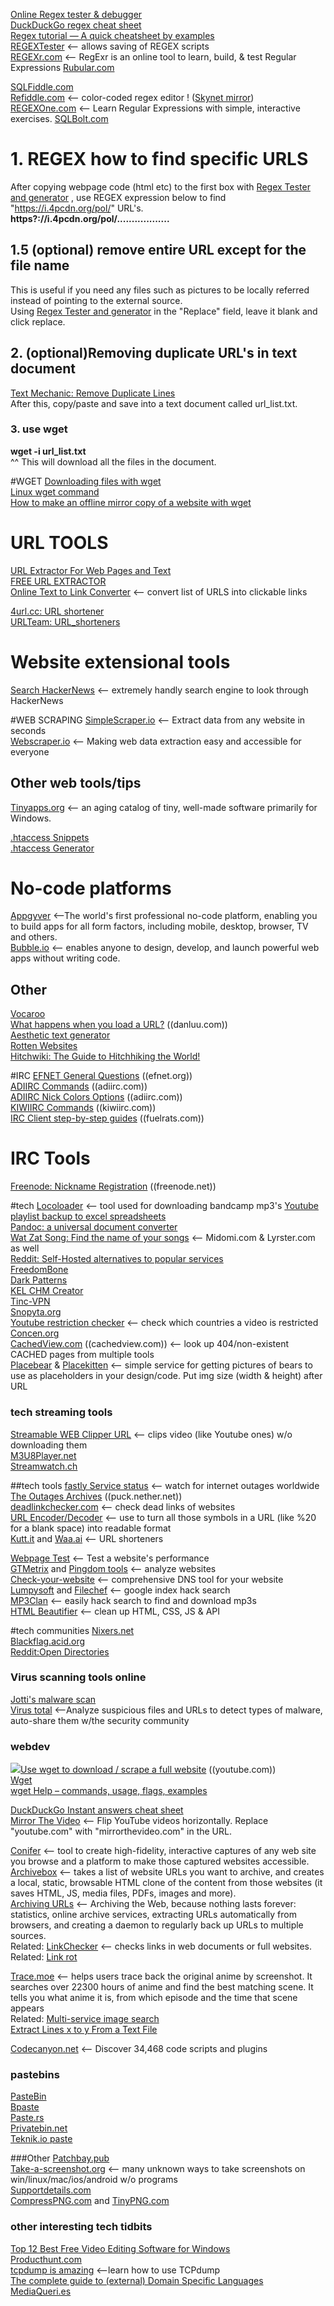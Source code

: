 [Online Regex tester & debugger](https://regex101.com/)  
[DuckDuckGo regex cheat sheet](https://duckduckgo.com/?q=regex+cheat+sheet&ia=cheatsheet&iax=1)  
[Regex tutorial — A quick cheatsheet by examples](https://medium.com/factory-mind/regex-tutorial-a-simple-cheatsheet-by-examples-649dc1c3f285)  
[REGEXTester](https://www.regextester.com/)  <-- allows saving of REGEX scripts  
[REGEXr.com](https://regexr.com/)  <-- RegExr is an online tool to learn, build, & test Regular Expressions 
[Rubular.com](https://rubular.com/)  

[SQLFiddle.com](http://sqlfiddle.com/)  
[Refiddle.com](http://refiddle.com/)  <-- color-coded regex editor !  ([Skynet mirror](https://siasky.net/fAZQF5cTbNr_JZD2vClz3IowODGRclYt2L3z2qieLB1NzA/?))  
[REGEXOne.com](https://regexone.com/)  <-- Learn Regular Expressions with simple, interactive exercises.
[SQLBolt.com](https://sqlbolt.com)  

# 1. REGEX how to find specific URLS
After copying webpage code (html etc) to the first box with [Regex Tester and generator](https://www.beautifyconverter.com/regex-tester.php) ,  use REGEX expression below to find "https://i.4pcdn.org/pol/" URL's.  
**https?:\/\/i\.4pcdn\.org\/pol\/..................** 

## 1.5 (optional) remove entire URL except for the file name
This is useful if you need any files such as pictures to be locally referred instead of pointing to the external source.  
Using [Regex Tester and generator](https://www.beautifyconverter.com/regex-tester.php) in the "Replace" field, leave it blank and click replace.  

## 2. (optional)Removing duplicate URL's in text document
[Text Mechanic: Remove Duplicate Lines](https://textmechanic.com/text-tools/basic-text-tools/remove-duplicate-lines/)  
After this, copy/paste and save into a text document called url_list.txt.
### 3. use wget
**wget -i url_list.txt**  
^^ This will download all the files in the document.  

#WGET
[Downloading files with wget](https://www.pair.com/support/kb/paircloud-downloading-files-with-wget/)  
[Linux wget command](https://www.computerhope.com/unix/wget.htm)  
[How to make an offline mirror copy of a website with wget](https://alvinalexander.com/linux-unix/how-to-make-offline-mirror-copy-website-with-wget/)  

# URL TOOLS
[URL Extractor For Web Pages and Text](http://www.convertcsv.com/url-extractor.htm)  
[FREE URL EXTRACTOR](https://bulkdachecker.com/url-extractor/)  
[Online Text to Link Converter](https://www.htmlstrip.com/text-to-link-converter)  <-- convert list of URLS into clickable links  

[4url.cc: URL shortener](https://4url.cc/)  
[URLTeam: URL_shorteners](https://archiveteam.org/?title=URLTeam#URL_shorteners)  

# Website extensional tools
[Search HackerNews](https://hn.algolia.com/)  <-- extremely handly search engine to look through HackerNews  

#WEB SCRAPING
[SimpleScraper.io](https://simplescraper.io/)  <-- Extract data from any website in seconds  
[Webscraper.io](https://webscraper.io/)  <-- Making web data extraction easy and accessible for everyone  

## Other web tools/tips
[Tinyapps.org](https://tinyapps.org/network.html) <-- an aging catalog of tiny, well-made software primarily for Windows.      

[.htaccess Snippets](https://github.com/phanan/htaccess)  
[.htaccess Generator](https://www.htaccessredirect.net/)  
# No-code platforms
[Appgyver](https://www.appgyver.com/)  <--The world's first professional no-code platform, enabling you to build apps for all form factors, including mobile, desktop, browser, TV and others.  
[Bubble.io](https://bubble.io/)  <-- enables anyone to design, develop, and launch powerful web apps without writing code.  

## Other
[Vocaroo](https://vocaroo.com/)  
[What happens when you load a URL?](https://danluu.com/navigate-url/)  ((danluu.com))  
[Aesthetic text generator](https://exoticfonts.com/aesthetic-text/)  
[Rotten Websites](https://rottenwebsites.miraheze.org/wiki/Category:Websites)  
[Hitchwiki: The Guide to Hitchhiking the World!](https://hitchwiki.org/en/Main_Page)  

#IRC
[EFNET General Questions](http://www.efnet.org/?module=docs&doc=24)  ((efnet.org))  
[ADIIRC Commands](https://dev.adiirc.com/projects/adiirc/wiki/Scripting_Commands)  ((adiirc.com))  
[ADIIRC Nick Colors Options](https://dev.adiirc.com/projects/adiirc/wiki/Nick_Colors_Options)  ((adiirc.com))  
[KIWIIRC Commands](https://kiwiirc.com/docs/client/commands)  ((kiwiirc.com))  
[IRC Client step-by-step guides](https://confluence.fuelrats.com/display/public/FRKB/IRC+Client+Setup+Guides)  ((fuelrats.com))  

# IRC Tools
[Freenode: Nickname Registration](https://freenode.net/kb/answer/registration) ((freenode.net))  


#tech
[Locoloader](https://www.locoloader.com/)   <-- tool used for downloading bandcamp mp3's
[Youtube playlist backup to excel spreadsheets](http://www.williamsportwebdeveloper.com/FavBackUp.aspx)  
[Pandoc: a universal document converter](https://pandoc.org/)  
[Wat Zat Song: Find the name of your songs](https://www.watzatsong.com/en)  <-- Midomi.com & Lyrster.com as well  
[Reddit: Self-Hosted alternatives to popular services](https://www.reddit.com/r/selfhosted/)  
[FreedomBone](https://freedombone.net/)  
[Dark Patterns](https://darkpatterns.org/index.html)  
[KEL CHM Creator](https://dumah7.wordpress.com/2009/02/17/kel-chm-creator-v-1-4-0-0/)  
[Tinc-VPN](https://tinc-vpn.org/)  
[Snopyta.org](https://snopyta.org/)  
[Youtube restriction checker](http://polsy.org.uk/stuff/ytrestrict.cgi)  <-- check which countries a video is restricted  
[Concen.org](https://concen.org/torrents)  
[CachedView.com](https://cachedview.com/)  ((cachedview.com))  <-- look up 404/non-existent CACHED pages from multiple tools  
[Placebear](https://placebear.com/) & [Placekitten](https://placekitten.com/) <-- simple service for getting pictures of bears to use as placeholders in your design/code. Put img size (width & height) after URL  

### tech streaming tools
[Streamable WEB Clipper URL](https://streamable.com/clipper)  <-- clips video (like Youtube ones) w/o downloading them  
[M3U8Player.net](https://m3u8player.net/)  
[Streamwatch.ch](http://streamwat.ch/custom/)  

##tech tools
[fastly Service status](https://status.fastly.com/)  <-- watch for internet outages worldwide  
[The Outages Archives](https://puck.nether.net/pipermail/outages/)  ((puck.nether.net))  
[deadlinkchecker.com](https://www.deadlinkchecker.com/)  <-- check dead links of websites  
[URL Encoder/Decoder](https://www.urlencoder.org/)  <-- use to turn all those symbols in a URL (like %20 for a blank space) into readable format  
[Kutt.it](https://kutt.it/) and [Waa.ai](https://waa.ai/)  <-- URL shorteners   

[Webpage Test](https://www.webpagetest.org/)  <-- Test a website's performance  
[GTMetrix](https://gtmetrix.com/) and [Pingdom tools](https://tools.pingdom.com/)   <-- analyze websites   
[Check-your-website](https://check-your-website.server-daten.de/)  <-- comprehensive DNS tool for your website  
[Lumpysoft](https://lumpysoft.com/) and [Filechef](https://www.filechef.com/) <-- google index hack search  
[MP3Clan](https://mp3clan.com/)  <-- easily hack search to find and download mp3s  
[HTML Beautifier](https://www.10bestdesign.com/dirtymarkup/)  <-- clean up HTML, CSS, JS & API  

#tech communities
[Nixers.net](https://nixers.net/)  
[Blackflag.acid.org](http://blackflag.acid.org/)  
[Reddit:Open Directories](https://www.reddit.com/r/opendirectories/)  

### Virus scanning tools online
[Jotti's malware scan](https://virusscan.jotti.org/en-US/scan-file)  
[Virus total](https://www.virustotal.com/gui/)  <--Analyze suspicious files and URLs to detect types of malware, auto-share them w/the security community  

### webdev
<img src="https://youtube.com/favicon.ico">[Use wget to download / scrape a full website](https://www.youtube.com/watch?v=GJum2O2JM6M&t=418s)  ((youtube.com))   
[Wget](https://en.wikipedia.org/wiki/Wget#Using_Wget)  
[wget Help – commands, usage, flags, examples](https://rehmann.co/blog/wget-help-commands-usage-flags-examples/)  

[DuckDuckGo Instant answers cheat sheet](https://duck.co/ia?repo=goodies&topic=programming)  
[Mirror The Video](https://www.mirrorthevideo.com/)  <-- Flip YouTube videos horizontally. Replace "youtube.com" with "mirrorthevideo.com" in the URL.  

[Conifer](https://conifer.rhizome.org/_faq)  <-- tool to create high-fidelity, interactive captures of any web site you browse and a platform to make those captured websites accessible.  
[Archivebox](https://archivebox.io/)  <-- takes a list of website URLs you want to archive, and creates a local, static, browsable HTML clone of the content from those websites (it saves HTML, JS, media files, PDFs, images and more).  
[Archiving URLs](https://www.gwern.net/Archiving-URLs)  <-- Archiving the Web, because nothing lasts forever: statistics, online archive services, extracting URLs automatically from browsers, and creating a daemon to regularly back up URLs to multiple sources.  
Related: [LinkChecker](https://wummel.github.io/linkchecker/)  <-- checks links in web documents or full websites.   
Related: [Link rot](https://en.wikipedia.org/wiki/Link_rot)  

[Trace.moe](https://trace.moe/about) <-- helps users trace back the original anime by screenshot. It searches over 22300 hours of anime and find the best matching scene. It tells you what anime it is, from which episode and the time that scene appears  
Related: [Multi-service image search](https://iqdb.org/)  
[Extract Lines x to y From a Text File](https://www.browserling.com/tools/extract-lines)  

[Codecanyon.net](https://codecanyon.net/)  <--  Discover 34,468 code scripts and plugins  
### pastebins
[PasteBin](https://pastebin.com/)  
[Bpaste](https://bpa.st/)  
[Paste.rs](https://paste.rs/web)  
[Privatebin.net](https://privatebin.net/)  
[Teknik.io paste](https://paste.teknik.io/)  

###Other 
[Patchbay.pub](https://patchbay.pub/)  
[Take-a-screenshot.org](http://www.take-a-screenshot.org/)  <-- many unknown ways to take screenshots on win/linux/mac/ios/android w/o programs  
[Supportdetails.com](https://supportdetails.com/)  
[CompressPNG.com](https://compresspng.com/)  and [TinyPNG.com](https://tinypng.com/)  

### other interesting tech tidbits
[Top 12 Best Free Video Editing Software for Windows](https://filmora.wondershare.com/video-editor/free-video-editing-software-windows.html)  
[Producthunt.com](https://www.producthunt.com/)  
[tcpdump is amazing](https://jvns.ca/blog/2016/03/16/tcpdump-is-amazing/)  <--learn how to use TCPdump  
[The complete guide to (external) Domain Specific Languages](https://tomassetti.me/domain-specific-languages/)  
[MediaQueri.es](https://mediaqueri.es/)  